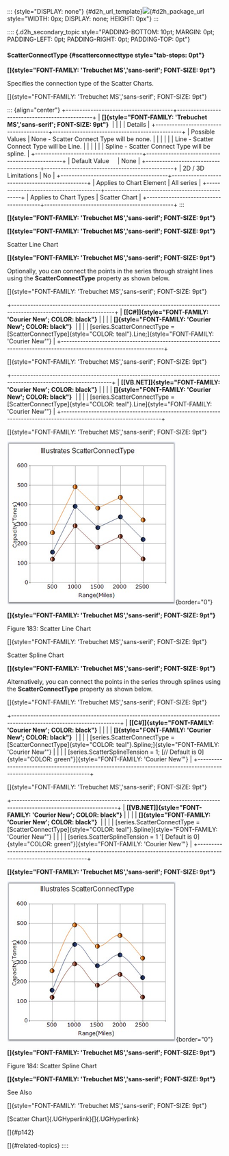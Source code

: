 ::: {style="DISPLAY: none"}
[](ms-xhelp:///?Id=d2h_url_template){#d2h_url_template}![](!package_url!){#d2h_package_url style="WIDTH: 0px; DISPLAY: none; HEIGHT: 0px"}
:::

:::: {.d2h_secondary_topic style="PADDING-BOTTOM: 10pt; MARGIN: 0pt; PADDING-LEFT: 0pt; PADDING-RIGHT: 0pt; PADDING-TOP: 0pt"}
#### ScatterConnectType {#scatterconnecttype style="tab-stops: 0pt"}

**[]{style="FONT-FAMILY: 'Trebuchet MS','sans-serif'; FONT-SIZE: 9pt"}** 

Specifies the connection type of the Scatter Charts.

[]{style="FONT-FAMILY: 'Trebuchet MS','sans-serif'; FONT-SIZE: 9pt"} 

::: {align="center"}
+---------------------------------------+-----------------------------------------------+
| **[]{style="FONT-FAMILY: 'Trebuchet MS','sans-serif'; FONT-SIZE: 9pt"}**              |
|                                                                                       |
| Details                                                                               |
+---------------------------------------+-----------------------------------------------+
| Possible Values                       | None - Scatter Connect Type will be none.     |
|                                       |                                               |
|                                       | Line - Scatter Connect Type will be Line.     |
|                                       |                                               |
|                                       | Spline - Scatter Connect Type will be spline. |
+---------------------------------------+-----------------------------------------------+
| Default Value                         | None                                          |
+---------------------------------------+-----------------------------------------------+
| 2D / 3D Limitations                   | No                                            |
+---------------------------------------+-----------------------------------------------+
| Applies to Chart Element              | All series                                    |
+---------------------------------------+-----------------------------------------------+
| Applies to Chart Types                | Scatter Chart                                 |
+---------------------------------------+-----------------------------------------------+
:::

**[]{style="FONT-FAMILY: 'Trebuchet MS','sans-serif'; FONT-SIZE: 9pt"}** 

**[]{style="FONT-FAMILY: 'Trebuchet MS','sans-serif'; FONT-SIZE: 9pt"}** 

Scatter Line Chart

**[]{style="FONT-FAMILY: 'Trebuchet MS','sans-serif'; FONT-SIZE: 9pt"}** 

Optionally, you can connect the points in the series through straight lines using the **ScatterConnectType** property as shown below.

[]{style="FONT-FAMILY: 'Trebuchet MS','sans-serif'; FONT-SIZE: 9pt"} 

+-------------------------------------------------------------------------------------------------------------------+
| **[\[C#\]]{style="FONT-FAMILY: 'Courier New'; COLOR: black"}**                                                    |
|                                                                                                                   |
| **[]{style="FONT-FAMILY: 'Courier New'; COLOR: black"}**                                                          |
|                                                                                                                   |
| [series.ScatterConnectType = [ScatterConnectType]{style="COLOR: teal"}.Line;]{style="FONT-FAMILY: 'Courier New'"} |
+-------------------------------------------------------------------------------------------------------------------+

[]{style="FONT-FAMILY: 'Trebuchet MS','sans-serif'; FONT-SIZE: 9pt"} 

+------------------------------------------------------------------------------------------------------------------+
| **[\[VB.NET\]]{style="FONT-FAMILY: 'Courier New'; COLOR: black"}**                                               |
|                                                                                                                  |
| **[]{style="FONT-FAMILY: 'Courier New'; COLOR: black"}**                                                         |
|                                                                                                                  |
| [series.ScatterConnectType = [ScatterConnectType]{style="COLOR: teal"}.Line]{style="FONT-FAMILY: 'Courier New'"} |
+------------------------------------------------------------------------------------------------------------------+

[]{style="FONT-FAMILY: 'Trebuchet MS','sans-serif'; FONT-SIZE: 9pt"} 

![](ImagesExt/image64_189.jpg){border="0"}

**[]{style="FONT-FAMILY: 'Trebuchet MS','sans-serif'; FONT-SIZE: 9pt"}** 

Figure 183: Scatter Line Chart

[]{style="FONT-FAMILY: 'Trebuchet MS','sans-serif'; FONT-SIZE: 9pt"} 

Scatter Spline Chart

**[]{style="FONT-FAMILY: 'Trebuchet MS','sans-serif'; FONT-SIZE: 9pt"}** 

Alternatively, you can connect the points in the series through splines using the **ScatterConnectType** property as shown below.

[]{style="FONT-FAMILY: 'Trebuchet MS','sans-serif'; FONT-SIZE: 9pt"} 

+---------------------------------------------------------------------------------------------------------------------+
| **[\[C#\]]{style="FONT-FAMILY: 'Courier New'; COLOR: black"}**                                                      |
|                                                                                                                     |
| **[]{style="FONT-FAMILY: 'Courier New'; COLOR: black"}**                                                            |
|                                                                                                                     |
| [series.ScatterConnectType = [ScatterConnectType]{style="COLOR: teal"}.Spline;]{style="FONT-FAMILY: 'Courier New'"} |
|                                                                                                                     |
| [series.ScatterSplineTension = 1; [// Default is 0]{style="COLOR: green"}]{style="FONT-FAMILY: 'Courier New'"}      |
+---------------------------------------------------------------------------------------------------------------------+

[]{style="FONT-FAMILY: 'Trebuchet MS','sans-serif'; FONT-SIZE: 9pt"} 

+--------------------------------------------------------------------------------------------------------------------+
| **[\[VB.NET\]]{style="FONT-FAMILY: 'Courier New'; COLOR: black"}**                                                 |
|                                                                                                                    |
| **[]{style="FONT-FAMILY: 'Courier New'; COLOR: black"}**                                                           |
|                                                                                                                    |
| [series.ScatterConnectType = [ScatterConnectType]{style="COLOR: teal"}.Spline]{style="FONT-FAMILY: 'Courier New'"} |
|                                                                                                                    |
| [series.ScatterSplineTension = 1 \'[ Default is 0]{style="COLOR: green"}]{style="FONT-FAMILY: 'Courier New'"}      |
+--------------------------------------------------------------------------------------------------------------------+

**[]{style="FONT-FAMILY: 'Trebuchet MS','sans-serif'; FONT-SIZE: 9pt"}** 

![](ImagesExt/image64_190.jpg){border="0"}

**[]{style="FONT-FAMILY: 'Trebuchet MS','sans-serif'; FONT-SIZE: 9pt"}** 

Figure 184: Scatter Spline Chart

**[]{style="FONT-FAMILY: 'Trebuchet MS','sans-serif'; FONT-SIZE: 9pt"}** 

See Also

[]{style="FONT-FAMILY: 'Trebuchet MS','sans-serif'; FONT-SIZE: 9pt"} 

[Scatter Chart]{.UGHyperlink}[]{.UGHyperlink}

[]{#p142} 

[]{#related-topics}
::::
